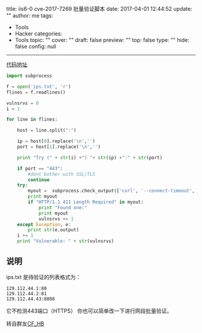 title: iis6-0 cve-2017-7269 批量验证脚本
date: 2017-04-01 12:44:52
update: ""
author: me
tags:
- Tools
- Hacker
categories:
- Tools
topic: ""
cover: ""
draft: false
preview: ""
top: false
type: ""
hide: false
config: null


---



[代码地址](https://gist.githubusercontent.com/iam1980/62ee37e38c7f76ca5d3889379e1d81fd/raw/aed9a3ef42bc6e6592913c5df8906ca6c57c9c66/getpro.py)

<!--more-->

```python
import subprocess

f = open('ips.txt', 'r')
flines = f.readlines()

vulnsrvs = 0
i = 1

for line in flines:

    host = line.split(":")

    ip = host[0].replace('\n','')
    port = host[1].replace('\n','')

    print "Try (" + str(i) +") "+ str(ip) +":" + str(port)

    if port == "443":
        #dont bother with SSL/TLS
        continue
    try:
        myout =  subprocess.check_output(['curl', '--connect-timeout', '2', '--max-time', '2', '-s','-I', '-X', 'PROPFIND','http://' + ip  + ':' + port + '/' ])
        print myout
        if "HTTP/1.1 411 Length Required" in myout:
            print "Found one:"
            print myout
            vulnsrvs += 1
    except Exception, e:
        print str(e.output)
    i += 1
    print "Vulnerable: " + str(vulnsrvs)
```

## 说明
ips.txt 是待验证的列表格式为：
```
129.112.44.1:80
129.112.44.2:81
129.112.44.43:8808
```
它不检测443端口（HTTPS）
你也可以简单改一下进行网段批量验证。

转自群友[CF_HB](http://www.loner.fm/article.php?id=24251)
